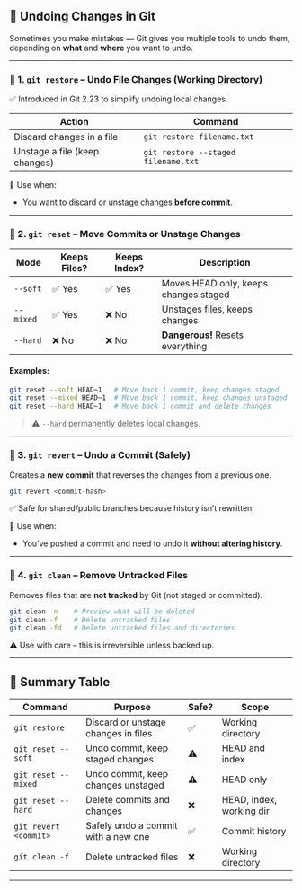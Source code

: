 ## 🔄 Undoing Changes in Git

Sometimes you make mistakes — Git gives you multiple tools to undo them, depending on **what** and **where** you want to undo.

---

### 🔹 1. `git restore` – **Undo File Changes (Working Directory)**

✅ Introduced in Git 2.23 to simplify undoing local changes.

| Action                        | Command                             |
| ----------------------------- | ----------------------------------- |
| Discard changes in a file     | `git restore filename.txt`          |
| Unstage a file (keep changes) | `git restore --staged filename.txt` |

🧠 Use when:

* You want to discard or unstage changes **before commit**.

---

### 🔹 2. `git reset` – **Move Commits or Unstage Changes**

| Mode      | Keeps Files? | Keeps Index? | Description                           |
| --------- | ------------ | ------------ | ------------------------------------- |
| `--soft`  | ✅ Yes        | ✅ Yes        | Moves HEAD only, keeps changes staged |
| `--mixed` | ✅ Yes        | ❌ No         | Unstages files, keeps changes         |
| `--hard`  | ❌ No         | ❌ No         | **Dangerous!** Resets everything      |

#### Examples:

```bash
git reset --soft HEAD~1   # Move back 1 commit, keep changes staged
git reset --mixed HEAD~1  # Move back 1 commit, keep changes unstaged
git reset --hard HEAD~1   # Move back 1 commit and delete changes
```

> ⚠️ `--hard` permanently deletes local changes.

---

### 🔹 3. `git revert` – **Undo a Commit (Safely)**

Creates a **new commit** that reverses the changes from a previous one.

```bash
git revert <commit-hash>
```

✅ Safe for shared/public branches because history isn’t rewritten.

🧠 Use when:

* You’ve pushed a commit and need to undo it **without altering history**.

---

### 🔹 4. `git clean` – **Remove Untracked Files**

Removes files that are **not tracked** by Git (not staged or committed).

```bash
git clean -n    # Preview what will be deleted
git clean -f    # Delete untracked files
git clean -fd   # Delete untracked files and directories
```

⚠️ Use with care – this is irreversible unless backed up.

---

## 📝 Summary Table

| Command               | Purpose                             | Safe? | Scope                    |
| --------------------- | ----------------------------------- | ----- | ------------------------ |
| `git restore`         | Discard or unstage changes in files | ✅     | Working directory        |
| `git reset --soft`    | Undo commit, keep staged changes    | ⚠️    | HEAD and index           |
| `git reset --mixed`   | Undo commit, keep changes unstaged  | ⚠️    | HEAD only                |
| `git reset --hard`    | Delete commits and changes          | ❌     | HEAD, index, working dir |
| `git revert <commit>` | Safely undo a commit with a new one | ✅     | Commit history           |
| `git clean -f`        | Delete untracked files              | ❌     | Working directory        |

---

